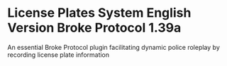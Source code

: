 # License Plates System English Version Broke Protocol 1.39a
An essential Broke Protocol plugin facilitating dynamic police roleplay by recording license plate information

